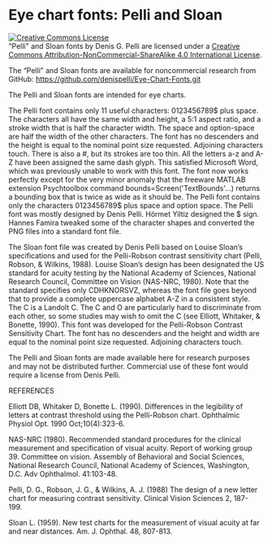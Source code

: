 # Eye chart fonts: Pelli and Sloan
<a rel="license" href="http://creativecommons.org/licenses/by-nc-sa/4.0/"><img alt="Creative Commons License" style="border-width:0" src="https://i.creativecommons.org/l/by-nc-sa/4.0/88x31.png" /></a><br />"Pelli" and Sloan fonts by Denis G. Pelli are licensed under a <a rel="license" href="http://creativecommons.org/licenses/by-nc-sa/4.0/">Creative Commons Attribution-NonCommercial-ShareAlike 4.0 International License</a>.

The “Pelli” and Sloan fonts are available for noncommercial research from GitHub:
https://github.com/denispelli/Eye-Chart-Fonts.git

The Pelli and Sloan fonts are intended for eye charts. 

The Pelli font contains only 11 useful characters: 0123456789$ plus space. The characters all have the same width and height, a 5:1 aspect ratio, and a stroke width that is half the character width. The space and option-space are half the width of the other characters. The font has no descenders and the height is equal to the nominal point size requested. Adjoining characters touch. There is also a #, but its strokes are too thin. All the letters a-z and A-Z have been assigned the same dash glyph. This satisfied Microsoft Word, which was previously unable to work with this font. The font now works perfectly except for the very minor anomaly that the freeware MATLAB extension Psychtoolbox command bounds=Screen('TextBounds'...) returns a bounding box that is twice as wide as it should be. The Pelli font contains only the characters 0123456789$ plus space and option space. The Pelli font was mostly designed by Denis Pelli. Hörmet Yiltiz designed the $ sign. Hannes Famira tweaked some of the character shapes and converted the PNG files into a standard font file.

The Sloan font file was created by Denis Pelli based on Louise Sloan’s specifications and used for the Pelli-Robson contrast sensitivity chart (Pelli, Robson, & Wilkins, 1988). Louise Sloan’s design has been designated the US standard for acuity testing by the National Academy of Sciences, National Research Council, Committee on Vision (NAS-NRC, 1980). Note that the standard specifies only CDHKNORSVZ, whereas the font file goes beyond that to provide a complete uppercase alphabet A-Z in a consistent style. The C is a Landolt C. The C and O are particularly hard to discriminate from each other, so some studies may wish to omit the C (see Elliott, Whitaker, & Bonette, 1990). This font was developed for the Pelli-Robson Contrast Sensitivity Chart. The font has no descenders and the height and width are equal to the nominal point size requested. Adjoining characters touch. 

The Pelli and Sloan fonts are made available here for research purposes and may not be distributed further. Commercial use of these font would require a license from Denis Pelli.

REFERENCES

Elliott DB, Whitaker D, Bonette L. (1990). Differences in the legibility of letters at contrast threshold using the Pelli-Robson chart. Ophthalmic Physiol Opt. 1990 Oct;10(4):323-6. 

NAS-NRC (1980). Recommended standard procedures for the clinical measurement and specification of visual acuity. Report of working group 39. Committee on vision. Assembly of Behavioral and Social Sciences, National Research Council, National Academy of Sciences, Washington, D.C. Adv Ophthalmol. 41:103-48. 

Pelli, D. G., Robson, J. G., & Wilkins, A. J. (1988) The design of a new letter chart for measuring contrast sensitivity. Clinical Vision Sciences 2, 187-199.  

Sloan L. (1959). New test charts for the measurement of visual acuity at far and near distances. Am. J. Ophthal. 48, 807-813.
